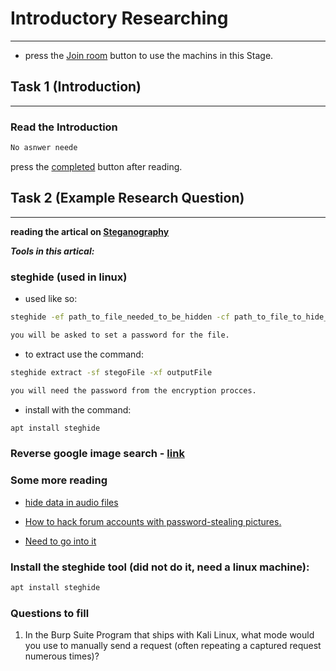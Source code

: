 # **Introductory Researching**

---

- press the [Join room](http://#/) button to use the machins in this Stage.

## **Task 1 (Introduction)**

---

### **Read the Introduction**

```txt
No asnwer neede
```

press the [completed](http://#/) button after reading.

## **Task 2 (Example Research Question)**

---

**reading the artical on [Steganography](https://null-byte.wonderhowto.com/how-to/steganography-hide-secret-data-inside-image-audio-file-seconds-0180936/)**

**_Tools in this artical:_**

### steghide (used in linux)

- used like so:

```bash
steghide -ef path_to_file_needed_to_be_hidden -cf path_to_file_to_hide_inside -sf output_file_name-optional -z compression_level_from_1_to_9-If_capital_no_compression_will_be_used -e ecription_type-can_be_none_or_any_seported_encrition-If_omited_then_deafults_to-128bit_AES
```

```txt
you will be asked to set a password for the file.
```

- to extract use the command:

```bash
steghide extract -sf stegoFile -xf outputFile
```

```txt
you will need the password from the encryption procces.
```

- install with the command:

```bash
apt install steghide
```

### Reverse google image search - [link](https://images.google.com/)

### Some more reading

- [hide data in audio files](https://null-byte.wonderhowto.com/how-to/hacks-mr-robot-hide-data-audio-files-0164136/)

- [How to hack forum accounts with password-stealing pictures.](https://null-byte.wonderhowto.com/how-to/hack-forum-accounts-with-password-stealing-pictures-0179953/)

- [Need to go into it](https://0xrick.github.io/lists/stego/)

### **Install the steghide tool (did not do it, need a linux machine):**

```bash
apt install steghide
```

### Questions to fill

1. In the Burp Suite Program that ships with Kali Linux, what mode would you use to manually send a request (often repeating a captured request numerous times)?

```txt

```
